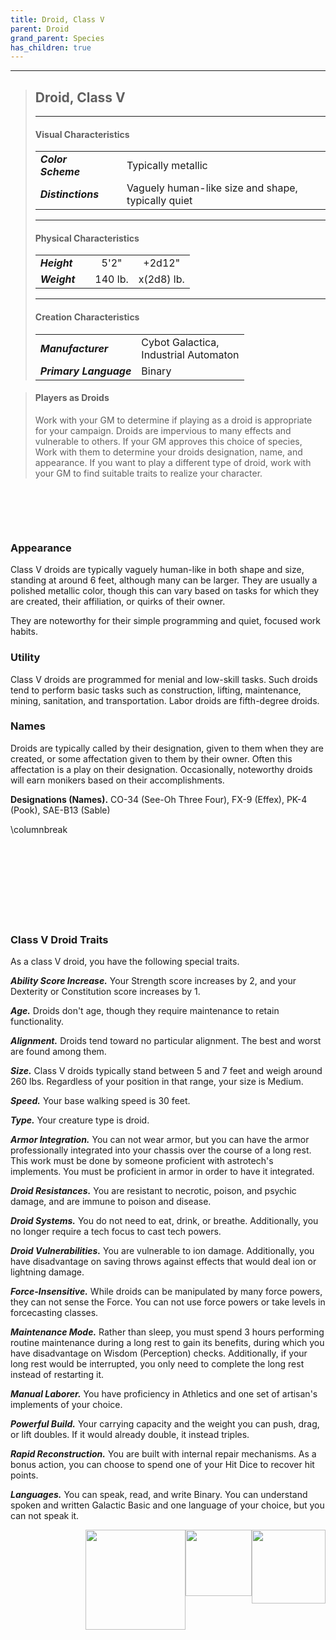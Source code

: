 ```yaml
---
title: Droid, Class V
parent: Droid
grand_parent: Species
has_children: true
---
```


___
> ## Droid, Class V
> ___
> #### Visual Characteristics
> ||||
> |:--|:--|:--|
> |***Color Scheme***|  |Typically metallic|
> |***Distinctions***   |  |Vaguely human-like size and shape, typically quiet|
> ___
> #### Physical Characteristics
> |||||
> |:--|:--|:--:|:--:|
> |***Height***|  |5'2"|+2d12"|
> |***Weight***|  |140 lb.|x(2d8) lb.|
> ___
> #### Creation Characteristics
> |||
> |:--|:--|
> |***Manufacturer***|Cybot Galactica, <br>Industrial Automaton|
> |***Primary Language***|Binary|

> #### Players as Droids
> Work with your GM to determine if playing as a droid is appropriate for your campaign. Droids are impervious to many effects and vulnerable to others. If your GM approves this choice of species, Work with them to determine your droids designation, name, and appearance. If you want to play a different type of droid, work with your GM to find suitable traits to realize your character.

<div style='margin-top:101px'></div>

### Appearance
Class V droids are typically vaguely human-like in both shape and size, standing at around 6 feet, although many can be larger. They are usually a polished metallic color, though this can vary based on tasks for which they are created, their affiliation, or quirks of their owner.

They are noteworthy for their simple programming and quiet, focused work habits.

### Utility
Class V droids are programmed for menial and low-skill tasks. Such droids tend to perform basic tasks such as construction, lifting, maintenance, mining, sanitation, and transportation. Labor droids are fifth-degree droids.

### Names
Droids are typically called by their designation, given to them when they are created, or some affectation given to them by their owner. Often this affectation is a play on their designation. Occasionally, noteworthy droids will earn monikers based on their accomplishments.

**Designations (Names).** CO-34 (See-Oh Three Four), FX-9 (Effex), PK-4 (Pook), SAE-B13 (Sable)

\columnbreak

<div style='margin-top:158px'></div>

### Class V Droid Traits
As a class V droid, you have the following special traits.

***Ability Score Increase.*** Your Strength score increases by 2, and your Dexterity or Constitution score increases by 1.

***Age.*** Droids don't age, though they require maintenance to retain functionality.

***Alignment.*** Droids tend toward no particular alignment. The best and worst are found among them.

***Size.*** Class V droids typically stand between 5 and 7 feet and weigh around 260 lbs. Regardless of your position in that range, your size is Medium.

***Speed.*** Your base walking speed is 30 feet.

***Type.*** Your creature type is droid.

***Armor Integration.*** You can not wear armor, but you can have the armor professionally integrated into your chassis over the course of a long rest. This work must be done by someone proficient with astrotech's implements. You must be proficient in armor in order to have it integrated.

***Droid Resistances.*** You are resistant to necrotic, poison, and psychic damage, and are immune to poison and disease.

***Droid Systems.*** You do not need to eat, drink, or breathe. Additionally, you no longer require a tech focus to cast tech powers.

***Droid Vulnerabilities.*** You are vulnerable to ion damage. Additionally, you have disadvantage on saving throws against effects that would deal ion or lightning damage.

***Force-Insensitive.*** While droids can be manipulated by many force powers, they can not sense the Force. You can not use force powers or take levels in forcecasting classes.

***Maintenance Mode.*** Rather than sleep, you must spend 3 hours performing routine maintenance during a long rest to gain its benefits, during which you have disadvantage on Wisdom (Perception) checks. Additionally, if your long rest would be interrupted, you only need to complete the long rest instead of restarting it.

***Manual Laborer.*** You have proficiency in Athletics and one set of artisan's implements of your choice.

***Powerful Build.*** Your carrying capacity and the weight you can push, drag, or lift doubles. If it would already double, it instead triples.

***Rapid Reconstruction.*** You are built with internal repair mechanisms. As a bonus action, you can choose to spend one of your Hit Dice to recover hit points. 

***Languages.*** You can speak, read, and write Binary. You can understand spoken and written Galactic Basic and one language of your choice, but you can not speak it.

<img src='https://www.gmbinder.com/zzImages/lEEiyee.png' style='float:right;top:47px;right:265px;width:118px;' />

<img src='https://www.gmbinder.com/zzImages/edKQlhv.png' style='float:right;top:37px;right:65px;width:106px' />

<img src='https://www.gmbinder.com/zzImages/kaVdLRJ.png' style='float:right;top:43px;right:143px;width:160px;;' />